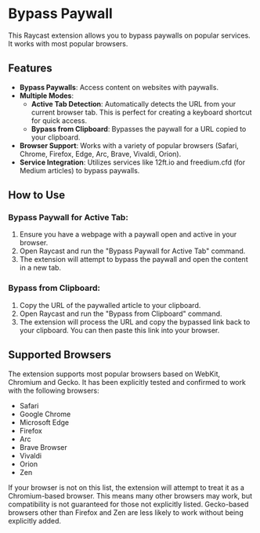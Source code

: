 # Bypass Paywall

This Raycast extension allows you to bypass paywalls on popular services. It works with most popular browsers.

## Features

- **Bypass Paywalls**: Access content on websites with paywalls.
- **Multiple Modes**:
    - **Active Tab Detection**: Automatically detects the URL from your current browser tab. This is perfect for creating a keyboard shortcut for quick access.
    - **Bypass from Clipboard**: Bypasses the paywall for a URL copied to your clipboard.
- **Browser Support**: Works with a variety of popular browsers (Safari, Chrome, Firefox, Edge, Arc, Brave, Vivaldi, Orion).
- **Service Integration**: Utilizes services like 12ft.io and freedium.cfd (for Medium articles) to bypass paywalls.

## How to Use

### Bypass Paywall for Active Tab:

1.  Ensure you have a webpage with a paywall open and active in your browser.
2.  Open Raycast and run the "Bypass Paywall for Active Tab" command.
3.  The extension will attempt to bypass the paywall and open the content in a new tab.

### Bypass from Clipboard:

1.  Copy the URL of the paywalled article to your clipboard.
2.  Open Raycast and run the "Bypass from Clipboard" command.
3.  The extension will process the URL and copy the bypassed link back to your clipboard. You can then paste this link into your browser.

## Supported Browsers

The extension supports most popular browsers based on WebKit, Chromium and Gecko. It has been explicitly tested and confirmed to work with the following browsers:

- Safari
- Google Chrome
- Microsoft Edge
- Firefox
- Arc
- Brave Browser
- Vivaldi
- Orion
- Zen

If your browser is not on this list, the extension will attempt to treat it as a Chromium-based browser. This means many other browsers may work, but compatibility is not guaranteed for those not explicitly listed. Gecko-based browsers other than Firefox and Zen are less likely to work without being explicitly added.
